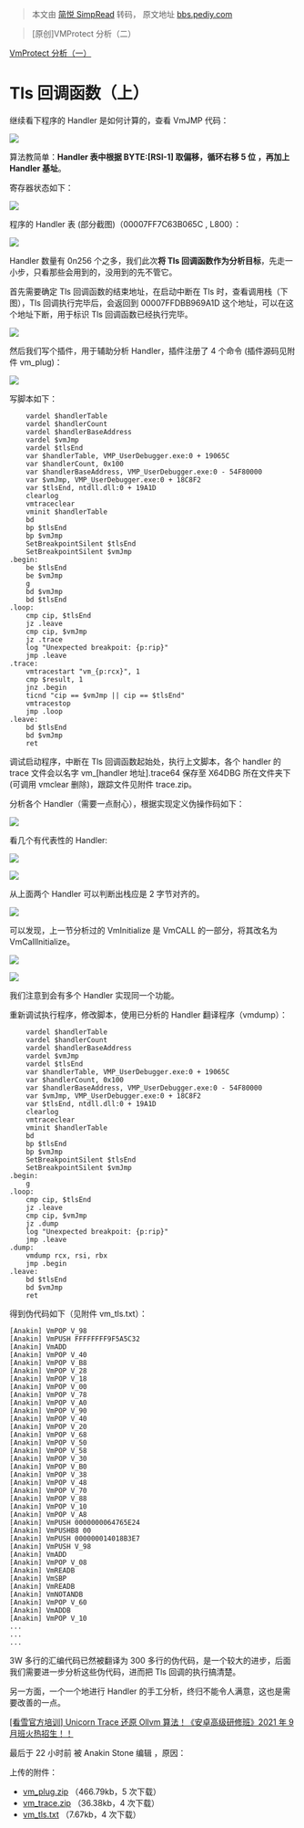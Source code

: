 > 本文由 [简悦 SimpRead](http://ksria.com/simpread/) 转码， 原文地址 [bbs.pediy.com](https://bbs.pediy.com/thread-268435.htm)

> [原创]VMProtect 分析（二）

[VmProtect 分析（一）](https://bbs.pediy.com/thread-268377.htm)

Tls 回调函数（上）
===========

继续看下程序的 Handler 是如何计算的，查看 VmJMP 代码：

![](https://bbs.pediy.com/upload/attach/202107/906381_PW9E4XFBFSC9WGY.jpg)

算法教简单：**Handler 表中根据 BYTE:[RSI-1] 取偏移，循环右移 5 位 ，再加上 Handler 基址**。

寄存器状态如下：

![](https://bbs.pediy.com/upload/attach/202107/906381_8GU6EZX73D8FBPM.jpg)

程序的 Handler 表 (部分截图)（00007FF7C63B065C , L800）：

![](https://bbs.pediy.com/upload/attach/202107/906381_FBEEKY8T4AA6VR6.jpg)

Handler 数量有 0n256 个之多，我们此次**将 Tls 回调函数作为分析目标**，先走一小步，只看那些会用到的，没用到的先不管它。

首先需要确定 Tls 回调函数的结束地址，在启动中断在 Tls 时，查看调用栈（下图），Tls 回调执行完毕后，会返回到 00007FFDBB969A1D 这个地址，可以在这个地址下断，用于标识 Tls 回调函数已经执行完毕。

![](https://bbs.pediy.com/upload/attach/202107/906381_6NAGHKK5AVCWCBC.jpg)  

然后我们写个插件，用于辅助分析 Handler，插件注册了 4 个命令 (插件源码见附件 vm_plug)：  

![](https://bbs.pediy.com/upload/attach/202107/906381_QFGZDQ5FYZ4Q6Q9.jpg)

写脚本如下：

```
    vardel $handlerTable
    vardel $handlerCount
    vardel $handlerBaseAddress
    vardel $vmJmp
    vardel $tlsEnd
    var $handlerTable, VMP_UserDebugger.exe:0 + 19065C 
    var $handlerCount, 0x100
    var $handlerBaseAddress, VMP_UserDebugger.exe:0 - 54F80000
    var $vmJmp, VMP_UserDebugger.exe:0 + 18C8F2
    var $tlsEnd, ntdll.dll:0 + 19A1D
    clearlog
    vmtraceclear
    vminit $handlerTable
    bd
    bp $tlsEnd
    bp $vmJmp  
    SetBreakpointSilent $tlsEnd
    SetBreakpointSilent $vmJmp 
.begin:
    be $tlsEnd
    be $vmJmp
    g
    bd $vmJmp
    bd $tlsEnd
.loop:
    cmp cip, $tlsEnd
    jz .leave
    cmp cip, $vmJmp
    jz .trace
    log "Unexpected breakpoit: {p:rip}"
    jmp .leave   
.trace:
    vmtracestart "vm_{p:rcx}", 1
    cmp $result, 1
    jnz .begin
    ticnd "cip == $vmJmp || cip == $tlsEnd"
    vmtracestop
    jmp .loop
.leave:
    bd $tlsEnd
    bd $vmJmp
    ret

```

调试启动程序，中断在 Tls 回调函数起始处，执行上文脚本，各个 handler 的 trace 文件会以名字 vm_[handler 地址].trace64 保存至 X64DBG 所在文件夹下 (可调用 vmclear 删除)，跟踪文件见附件 trace.zip。

分析各个 Handler（需要一点耐心），根据实现定义伪操作码如下：

![](https://bbs.pediy.com/upload/attach/202107/906381_XGGDY26Q3TS9PY8.jpg)

看几个有代表性的 Handler:

![](https://bbs.pediy.com/upload/attach/202107/906381_Z2RFRFSGV9ATSDX.jpg)

![](https://bbs.pediy.com/upload/attach/202107/906381_UG6996FJFCNGZ4J.jpg)

从上面两个 Handler 可以判断出栈应是 2 字节对齐的。

![](https://bbs.pediy.com/upload/attach/202107/906381_7TEA9X5K4KEZU54.jpg)

可以发现，上一节分析过的 VmInitialize 是 VmCALL 的一部分，将其改名为 VmCallInitialize。

![](https://bbs.pediy.com/upload/attach/202107/906381_YDT9TGQRRKE3BTM.jpg)

![](https://bbs.pediy.com/upload/attach/202107/906381_UP5WRXB3UX6QDCG.jpg)

我们注意到会有多个 Handler 实现同一个功能。

重新调试执行程序，修改脚本，使用已分析的 Handler 翻译程序（vmdump）：

```
    vardel $handlerTable
    vardel $handlerCount
    vardel $handlerBaseAddress
    vardel $vmJmp
    vardel $tlsEnd
    var $handlerTable, VMP_UserDebugger.exe:0 + 19065C 
    var $handlerCount, 0x100
    var $handlerBaseAddress, VMP_UserDebugger.exe:0 - 54F80000
    var $vmJmp, VMP_UserDebugger.exe:0 + 18C8F2
    var $tlsEnd, ntdll.dll:0 + 19A1D
    clearlog
    vmtraceclear
    vminit $handlerTable
    bd
    bp $tlsEnd
    bp $vmJmp  
    SetBreakpointSilent $tlsEnd
    SetBreakpointSilent $vmJmp 
.begin:
    g
.loop:
    cmp cip, $tlsEnd
    jz .leave
    cmp cip, $vmJmp
    jz .dump
    log "Unexpected breakpoit: {p:rip}"
    jmp .leave   
.dump:
    vmdump rcx, rsi, rbx
    jmp .begin
.leave:
    bd $tlsEnd
    bd $vmJmp
    ret

```

得到伪代码如下（见附件 vm_tls.txt）：

```
[Anakin] VmPOP V_98
[Anakin] VmPUSH FFFFFFFF9F5A5C32
[Anakin] VmADD
[Anakin] VmPOP V_40
[Anakin] VmPOP V_B8
[Anakin] VmPOP V_28
[Anakin] VmPOP V_18
[Anakin] VmPOP V_00
[Anakin] VmPOP V_78
[Anakin] VmPOP V_A0
[Anakin] VmPOP V_90
[Anakin] VmPOP V_40
[Anakin] VmPOP V_20
[Anakin] VmPOP V_68
[Anakin] VmPOP V_50
[Anakin] VmPOP V_58
[Anakin] VmPOP V_30
[Anakin] VmPOP V_B0
[Anakin] VmPOP V_38
[Anakin] VmPOP V_48
[Anakin] VmPOP V_70
[Anakin] VmPOP V_88
[Anakin] VmPOP V_10
[Anakin] VmPOP V_A8
[Anakin] VmPUSH 0000000064765E24
[Anakin] VmPUSHB8 00
[Anakin] VmPUSH 000000014018B3E7
[Anakin] VmPUSH V_98
[Anakin] VmADD
[Anakin] VmPOP V_08
[Anakin] VmREADB
[Anakin] VmSBP
[Anakin] VmREADB
[Anakin] VmNOTANDB
[Anakin] VmPOP V_60
[Anakin] VmADDB
[Anakin] VmPOP V_10
...
...
...

```

3W 多行的汇编代码已然被翻译为 300 多行的伪代码，是一个较大的进步，后面我们需要进一步分析这些伪代码，进而把 Tls 回调的执行搞清楚。

另一方面，一个一个地进行 Handler 的手工分析，终归不能令人满意，这也是需要改善的一点。

[[看雪官方培训] Unicorn Trace 还原 Ollvm 算法！《安卓高级研修班》2021 年 9 月班火热招生！！](https://bbs.pediy.com/thread-267018.htm)

最后于 22 小时前 被 Anakin Stone 编辑 ，原因：

上传的附件：

*   [vm_plug.zip](javascript:void(0)) （466.79kb，5 次下载）
*   [vm_trace.zip](javascript:void(0)) （36.38kb，4 次下载）
*   [vm_tls.txt](javascript:void(0)) （7.67kb，4 次下载）